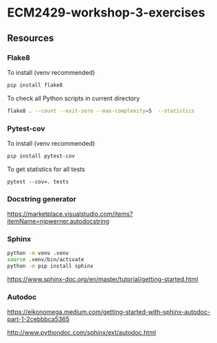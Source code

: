 # ECM2429-workshop-3-exercises

## Resources

### Flake8

To install (venv recommended)
```sh
pip install flake8
```

To check all Python scripts in current directory
```sh
flake8 . --count --exit-zero --max-complexity=5  --statistics
```

### Pytest-cov
To install (venv recommended)

```sh
pip install pytest-cov
```

To get statistics for all tests
```
pytest --cov=. tests
```

### Docstring generator

<https://marketplace.visualstudio.com/items?itemName=njpwerner.autodocstring>

### Sphinx

```sh
python -m venv .venv
source .venv/bin/activate
python -m pip install sphinx
```

<https://www.sphinx-doc.org/en/master/tutorial/getting-started.html>

### Autodoc

<https://eikonomega.medium.com/getting-started-with-sphinx-autodoc-part-1-2cebbbca5365>

<http://www.pythondoc.com/sphinx/ext/autodoc.html>
